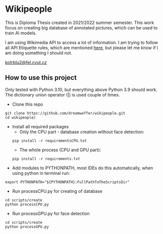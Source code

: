 # Wikipeople
This is Diploma Thesis created in 2021/2022 summer semester. This work focus on creating big database of annotated pictures, which can be used to train AI models.

I am using Wikimedia API to access a lot of information. I am trying to follow all API Etiquette rules, which are mentioned [here](https://www.mediawiki.org/wiki/API:Etiquette), but please let me know if I am doing something I should not. 

kotrblu2@fel.cvut.cz

## How to use this project
Only tested with Python 3.10, but everything above Python 3.9 should work. The dictionary union operator (|) is used couple of times.
* Clone this repo
```
git clone https://github.com/dreamwaffer/wikipeople.git
cd wikipeople/
```
- Install all required packages
    - Only the CPU part - database creation without face detection:
    ```
    pip install -r requirementsCPU.txt
    ```
    - The whole process (CPU and GPU part):
    ```
    pip install -r requirements.txt
    ```
- Add modules to PYTHONPATH, most IDEs do this automatically, when using python in terminal run:
```
export PYTHONPATH="${PYTHONPATH}:FullPathToTheScriptsDir"
```
- Run processCPU.py for creating of database
```
cd scripts/create
python processCPU.py
```
- Run processGPU.py for face detection
```
cd scripts/create
python processGPU.py
```